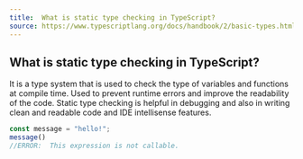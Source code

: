 ```yaml
---
title:  What is static type checking in TypeScript?
source: https://www.typescriptlang.org/docs/handbook/2/basic-types.html
---
```

## What is static type checking in TypeScript?

It is a type system that is used to check the type of variables and functions at compile time. Used to prevent runtime errors and improve the readability of the code. Static type checking is helpful in debugging and also in writing clean and readable code and IDE intellisense features.

```typescript
const message = "hello!";
message()
//ERROR:  This expression is not callable.
```
